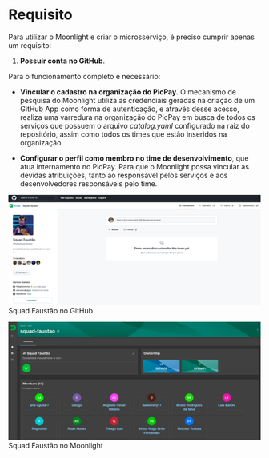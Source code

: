 # Requisito

Para utilizar o Moonlight e criar o microsserviço, é preciso cumprir apenas um requisito:

1.  **Possuir conta no GitHub**.

Para o funcionamento completo é necessário:

- **Vincular o cadastro na organização do PicPay.**
  O mecanismo de pesquisa do Moonlight utiliza as credenciais geradas na criação de um GitHub App como forma de autenticação, e através desse acesso, realiza uma varredura na organização do PicPay em busca de todos os serviços que possuem o arquivo _catalog.yaml_ configurado na raiz do repositório, assim como todos os times que estão inseridos na organização.

- **Configurar o perfil como membro no time de desenvolvimento**, que atua internamento no PicPay. Para que o Moonlight possa vincular as devidas atribuições, tanto ao responsável pelos serviços e aos desenvolvedores responsáveis pelo time.

![Tela principal da squad faustão no Github](./img/01.png)
Squad Faustão no GitHub

![Tela principal da squad faustão no Moonlight](./img/02.png)
Squad Faustão no Moonlight
